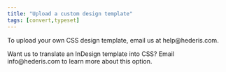 ```yaml
---
title: "Upload a custom design template"
tags: [convert,typeset]
---
```

 
<html><body><section data-type="chapter" class="hsecchapter" data-hederis-type="hsecchapter" id="custom-design-templates" data-pi-attrs="id: custom-design-templates; data-tags: convert,typeset;" role="doc-chapter" data-tags="convert,typeset" data-author-name=" " data-book-title=" " title="Upload a custom design template"><p class="hblkp" data-hederis-type="hblkp" id="pxzRIymHO">To upload your own CSS design template, email us at help@hederis.com.</p><p class="hblkp" data-hederis-type="hblkp" id="pFgmdT3Qf">Want us to translate an InDesign template into CSS? Email info@hederis.com to learn more about this option.</p></section></body></html>
